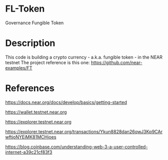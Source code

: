 # FL-Token
Governance Fungible Token

# Description
This code is building a crypto currency - a.k.a. fungible token - in the NEAR testnet
The project reference is this one: https://github.com/near-examples/FT

# References
https://docs.near.org/docs/develop/basics/getting-started

https://wallet.testnet.near.org

https://explorer.testnet.near.org

https://explorer.testnet.near.org/transactions/Ykun8828dan26qwJ3Kp9CArwftjoNYEiMK81MCHjoes

https://blog.coinbase.com/understanding-web-3-a-user-controlled-internet-a39c21cf83f3

